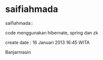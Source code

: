 saifiahmada
===========

saifiahmada::

code menggunakan hibernate, spring dan zk

create date : 16 Januari 2013 16:45 WITA

Banjarmasin
